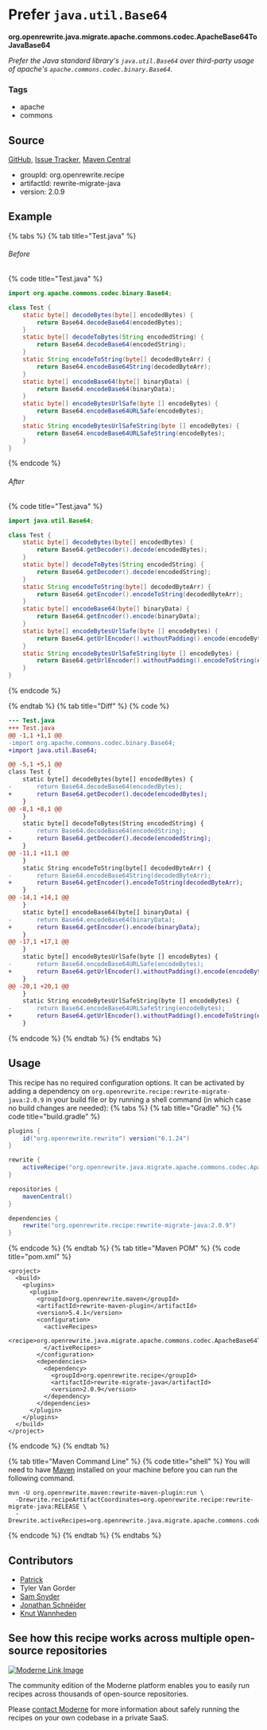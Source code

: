 # Prefer `java.util.Base64`

**org.openrewrite.java.migrate.apache.commons.codec.ApacheBase64ToJavaBase64**

_Prefer the Java standard library's `java.util.Base64` over third-party usage of apache's `apache.commons.codec.binary.Base64`._

### Tags

* apache
* commons

## Source

[GitHub](https://github.com/openrewrite/rewrite-migrate-java/blob/main/src/main/java/org/openrewrite/java/migrate/apache/commons/codec/ApacheBase64ToJavaBase64.java), [Issue Tracker](https://github.com/openrewrite/rewrite-migrate-java/issues), [Maven Central](https://central.sonatype.com/artifact/org.openrewrite.recipe/rewrite-migrate-java/2.0.9/jar)

* groupId: org.openrewrite.recipe
* artifactId: rewrite-migrate-java
* version: 2.0.9

## Example


{% tabs %}
{% tab title="Test.java" %}

###### Before
{% code title="Test.java" %}
```java
import org.apache.commons.codec.binary.Base64;

class Test {
    static byte[] decodeBytes(byte[] encodedBytes) {
        return Base64.decodeBase64(encodedBytes);
    }
    static byte[] decodeToBytes(String encodedString) {
        return Base64.decodeBase64(encodedString);
    }
    static String encodeToString(byte[] decodedByteArr) {
        return Base64.encodeBase64String(decodedByteArr);
    }
    static byte[] encodeBase64(byte[] binaryData) {
        return Base64.encodeBase64(binaryData);
    }
    static byte[] encodeBytesUrlSafe(byte [] encodeBytes) {
        return Base64.encodeBase64URLSafe(encodeBytes);
    }
    static String encodeBytesUrlSafeString(byte [] encodeBytes) {
        return Base64.encodeBase64URLSafeString(encodeBytes);
    }
}
```
{% endcode %}

###### After
{% code title="Test.java" %}
```java
import java.util.Base64;

class Test {
    static byte[] decodeBytes(byte[] encodedBytes) {
        return Base64.getDecoder().decode(encodedBytes);
    }
    static byte[] decodeToBytes(String encodedString) {
        return Base64.getDecoder().decode(encodedString);
    }
    static String encodeToString(byte[] decodedByteArr) {
        return Base64.getEncoder().encodeToString(decodedByteArr);
    }
    static byte[] encodeBase64(byte[] binaryData) {
        return Base64.getEncoder().encode(binaryData);
    }
    static byte[] encodeBytesUrlSafe(byte [] encodeBytes) {
        return Base64.getUrlEncoder().withoutPadding().encode(encodeBytes);
    }
    static String encodeBytesUrlSafeString(byte [] encodeBytes) {
        return Base64.getUrlEncoder().withoutPadding().encodeToString(encodeBytes);
    }
}
```
{% endcode %}

{% endtab %}
{% tab title="Diff" %}
{% code %}
```diff
--- Test.java
+++ Test.java
@@ -1,1 +1,1 @@
-import org.apache.commons.codec.binary.Base64;
+import java.util.Base64;

@@ -5,1 +5,1 @@
class Test {
    static byte[] decodeBytes(byte[] encodedBytes) {
-       return Base64.decodeBase64(encodedBytes);
+       return Base64.getDecoder().decode(encodedBytes);
    }
@@ -8,1 +8,1 @@
    }
    static byte[] decodeToBytes(String encodedString) {
-       return Base64.decodeBase64(encodedString);
+       return Base64.getDecoder().decode(encodedString);
    }
@@ -11,1 +11,1 @@
    }
    static String encodeToString(byte[] decodedByteArr) {
-       return Base64.encodeBase64String(decodedByteArr);
+       return Base64.getEncoder().encodeToString(decodedByteArr);
    }
@@ -14,1 +14,1 @@
    }
    static byte[] encodeBase64(byte[] binaryData) {
-       return Base64.encodeBase64(binaryData);
+       return Base64.getEncoder().encode(binaryData);
    }
@@ -17,1 +17,1 @@
    }
    static byte[] encodeBytesUrlSafe(byte [] encodeBytes) {
-       return Base64.encodeBase64URLSafe(encodeBytes);
+       return Base64.getUrlEncoder().withoutPadding().encode(encodeBytes);
    }
@@ -20,1 +20,1 @@
    }
    static String encodeBytesUrlSafeString(byte [] encodeBytes) {
-       return Base64.encodeBase64URLSafeString(encodeBytes);
+       return Base64.getUrlEncoder().withoutPadding().encodeToString(encodeBytes);
    }
```
{% endcode %}
{% endtab %}
{% endtabs %}


## Usage

This recipe has no required configuration options. It can be activated by adding a dependency on `org.openrewrite.recipe:rewrite-migrate-java:2.0.9` in your build file or by running a shell command (in which case no build changes are needed): 
{% tabs %}
{% tab title="Gradle" %}
{% code title="build.gradle" %}
```groovy
plugins {
    id("org.openrewrite.rewrite") version("6.1.24")
}

rewrite {
    activeRecipe("org.openrewrite.java.migrate.apache.commons.codec.ApacheBase64ToJavaBase64")
}

repositories {
    mavenCentral()
}

dependencies {
    rewrite("org.openrewrite.recipe:rewrite-migrate-java:2.0.9")
}
```
{% endcode %}
{% endtab %}
{% tab title="Maven POM" %}
{% code title="pom.xml" %}
```markup
<project>
  <build>
    <plugins>
      <plugin>
        <groupId>org.openrewrite.maven</groupId>
        <artifactId>rewrite-maven-plugin</artifactId>
        <version>5.4.1</version>
        <configuration>
          <activeRecipes>
            <recipe>org.openrewrite.java.migrate.apache.commons.codec.ApacheBase64ToJavaBase64</recipe>
          </activeRecipes>
        </configuration>
        <dependencies>
          <dependency>
            <groupId>org.openrewrite.recipe</groupId>
            <artifactId>rewrite-migrate-java</artifactId>
            <version>2.0.9</version>
          </dependency>
        </dependencies>
      </plugin>
    </plugins>
  </build>
</project>
```
{% endcode %}
{% endtab %}

{% tab title="Maven Command Line" %}
{% code title="shell" %}
You will need to have [Maven](https://maven.apache.org/download.cgi) installed on your machine before you can run the following command.

```shell
mvn -U org.openrewrite.maven:rewrite-maven-plugin:run \
  -Drewrite.recipeArtifactCoordinates=org.openrewrite.recipe:rewrite-migrate-java:RELEASE \
  -Drewrite.activeRecipes=org.openrewrite.java.migrate.apache.commons.codec.ApacheBase64ToJavaBase64
```
{% endcode %}
{% endtab %}
{% endtabs %}

## Contributors
* [Patrick](mailto:patway99@gmail.com)
* Tyler Van Gorder
* [Sam Snyder](mailto:sam@moderne.io)
* [Jonathan Schnéider](mailto:jkschneider@gmail.com)
* [Knut Wannheden](mailto:knut@moderne.io)


## See how this recipe works across multiple open-source repositories

[![Moderne Link Image](/.gitbook/assets/ModerneRecipeButton.png)](https://app.moderne.io/recipes/org.openrewrite.java.migrate.apache.commons.codec.ApacheBase64ToJavaBase64)

The community edition of the Moderne platform enables you to easily run recipes across thousands of open-source repositories.

Please [contact Moderne](https://moderne.io/product) for more information about safely running the recipes on your own codebase in a private SaaS.
